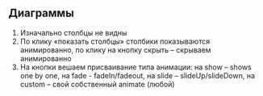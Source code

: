 ## Диаграммы
1. Изначально столбцы не видны
2. По клику «показать столбцы» столбики показываются анимированно, по клику на кнопку скрыть – скрываем анимированно
3. На кнопки вешаем присваивание типа анимации: на show – shows one by one, на fade - fadeIn/fadeout, на slide – slideUp/slideDown, на custom – свой собственный animate (любой)
